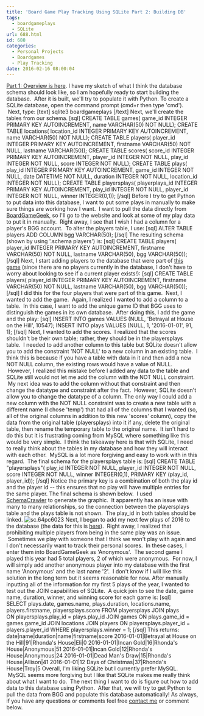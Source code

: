 ```yaml
---
title: 'Board Game Play Tracking Using SQLite Part 2: Building DB'
tags:
  - boardgameplays
  - SQLite
url: 688.html
id: 688
categories:
  - Personal Projects
  - Boardgames
  - Play Tracking
date: 2016-02-16 08:00:04
---
```


[Part 1: Overview is here](http://www.techtrek.io/board-game-play-tracking-using-sql-part-1overview/). I have my sketch of what I think the database schema should look like, so I am hopefully ready to start building the database.  After it is built, we'll try to populate it with Python. To create a SQLite database, open the command prompt (cmd+r then type 'cmd').  Next, type: \[text\] sqlite3 boardgameplays \[/text\] Next, we'll create the tables from our schema. \[sql\] CREATE TABLE games( game\_id INTEGER PRIMARY KEY AUTOINCREMENT, name VARCHAR(50) NOT NULL); CREATE TABLE locations( location\_id INTEGER PRIMARY KEY AUTOINCREMENT, name VARCHAR(50) NOT NULL); CREATE TABLE players( player\_id INTEGER PRIMARY KEY AUTOINCREMENT, firstname VARCHAR(50) NOT NULL, lastname VARCHAR(50)); CREATE TABLE scores( score\_id INTEGER PRIMARY KEY AUTOINCREMENT, player\_id INTEGER NOT NULL, play\_id INTEGER NOT NULL, score INTEGER NOT NULL); CREATE TABLE plays( play\_id INTEGER PRIMARY KEY AUTOINCREMENT, game\_id INTEGER NOT NULL, date DATETIME NOT NULL, duration INTEGER NOT NULL, location\_id INTEGER NOT NULL); CREATE TABLE playersplays( playerplays\_id INTEGER PRIMARY KEY AUTOINCREMENT, play\_id INTEGER NOT NULL, player\_id INTEGER NOT NULL, winner INTEGER(0,1)); \[/sql\] Before I try to get Python to put data into this database, I want to put some plays in manually to make sure things are working how I want.  I want to pull the data directly from [BoardGameGeek](https://boardgamegeek.com), so I'll go to the website and look at some of my play data to put it in manually.  Right away, I see that I wish I had a column for a player's BGG account.  To alter the players table, I use: \[sql\] ALTER TABLE players ADD COLUMN bgg VARCHAR(50); \[/sql\] The resulting schema (shown by using '.schema players') is: \[sql\] CREATE TABLE players( player_id INTEGER PRIMARY KEY AUTOINCREMENT, firstname VARCHAR(50) NOT NULL, lastname VARCHAR(50), bgg VARCHAR(50)); \[/sql\] Next, I start adding players to the database that were part of [this game](https://boardgamegeek.com/play/details/17073431) (since there are no players currently in the database, I don't have to worry about looking to see if a current player exists!): \[sql\] CREATE TABLE players( player\_id INTEGER PRIMARY KEY AUTOINCREMENT, firstname VARCHAR(50) NOT NULL, lastname VARCHAR(50), bgg VARCHAR(50)); \[/sql\] I did this for the four players that were part of this game.  Next, I wanted to add the game.  Again, I realized I wanted to add a column to a table.  In this case, I want to add the unique game ID that BGG uses to distinguish the games in its own database.  After doing this, I add the game and the play: \[sql\] INSERT INTO games VALUES (NULL, 'Betrayal at House on the Hill', 10547); INSERT INTO plays VALUES (NULL, 1, '2016-01-01', 91, 1); \[/sql\] Next, I wanted to add the scores.  I realized that the scores shouldn't be their own table; rather, they should be in the playersplays table.  I needed to add another column to this table but SQLite doesn't allow you to add the constraint 'NOT NULL' to a new column in an existing table.  I think this is because if you have a table with data in it and then add a new NOT NULL column, the existing rows would have a value of NULL.  However, I realized this mistake before I added any data to the table and SQLite still would not let me add the column with the NOT NULL constraint.  My next idea was to add the column without that constraint and then change the datatype and constraint after the fact.  However, SQLite doesn't allow you to change the datatype of a column. The only way I could add a new column with the NOT NULL constraint was to create a new table with a different name (I chose 'temp') that had all of the columns that I wanted (so, all of the original columns in addition to this new 'scores' column), copy the data from the original table (playersplays) into it if any, delete the original table, then rename the temporary table to the original name.  It isn't hard to do this but it is frustrating coming from MySQL where something like this would be very simple.  I think the takeaway here is that with SQLite, I need to really think about the tables in my database and how they will interact with each other.  MySQL is a lot more forgiving and easy to work with in this regard.  The final schema for the playersplays table is: \[sql\] CREATE TABLE "playersplays"( play\_id INTEGER NOT NULL, player\_id INTEGER NOT NULL, score INTEGER NOT NULL, winner INTEGER(0,1), PRIMARY KEY (play\_id, player_id)); \[/sql\] Notice the primary key is a combination of both the play id and the player id -- this ensures that no play will have multiple entries for the same player. The final schema is shown below.  I used [SchemaCrawler](http://sualeh.github.io/SchemaCrawler/) to generate the graphic.  It apparently has an issue with many to many relationships, so the connection between the playersplays table and the plays table is not shown.  The play_id in both tables should be linked. ![sc.64pc6023](http://www.techtrek.io/wp-content/uploads/2016/02/sc.64pc6023.png) Next, I began to add my next few plays of 2016 to the database (the data for this is [here](https://boardgamegeek.com/plays/bydate/user/mad4hatter/start/2016-01-01/end/2016-01-01)).  Right away, I realized that prohibiting multiple players from being in the same play was an issue.  Sometimes we play with someone that I think we won't play with again and I don't necessarily want to track their personal scores.  In these cases, I enter them into BoardGameGeek as 'Anonymous'.  The second game I played this year had 5 total players, 2 of which were anonymous.  For now, I will simply add another anonymous player into my database with the first name 'Anonymous' and the last name '2'.  I don't know if I will like this solution in the long term but it seems reasonable for now. After manually inputting all of the information for my first 5 plays of the year, I wanted to test out the JOIN capabilities of SQLite.  A quick join to see the date, game name, duration, winner, and winning score for each game is: \[sql\] SELECT plays.date, games.name, plays.duration, locations.name, players.firstname, playersplays.score FROM playersplays JOIN plays ON playersplays.play\_id = plays.play\_id JOIN games ON plays.game\_id = games.game\_id JOIN locations JOIN players ON playersplays.player\_id = players.player\_id WHERE playersplays.winner = 1; \[/sql\] This returns: date|name|duration|name|firstname|score 2016-01-01|Betrayal at House on the Hill|91|Rhonda's House|Eli|0 2016-01-01|Incan Gold|16|Rhonda's House|Anonymous|51 2016-01-01|Incan Gold|12|Rhonda's House|Anonymous|24 2016-01-01|Dead Man's Draw|15|Rhonda's House|Allison|41 2016-01-01|12 Days of Christmas|37|Rhonda's House|Troy|5 Overall, I'm liking SQLite but I currently prefer MySQL.  MySQL seems more forgiving but I like that SQLite makes me really think about what I want to do.  The next thing I want to do is figure out how to add data to this database using Python.  After that, we will try to get Python to pull the data from BGG and populate this database automatically! As always, if you have any questions or comments feel free [contact me](/contact/) or comment below.